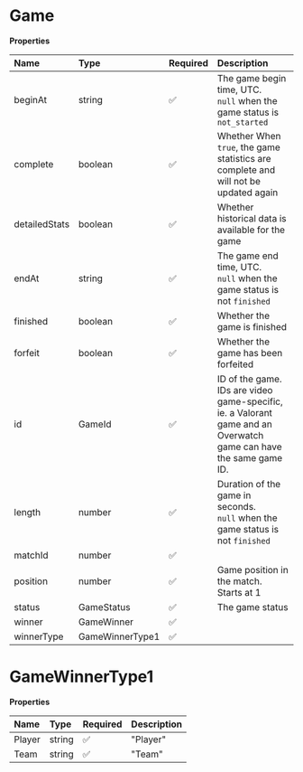 # Game

**Properties**

| Name          | Type            | Required | Description                                                                                                            |
| :------------ | :-------------- | :------- | :--------------------------------------------------------------------------------------------------------------------- |
| beginAt       | string          | ✅       | The game begin time, UTC. <br/>`null` when the game status is `not_started`                                            |
| complete      | boolean         | ✅       | Whether When `true`, the game statistics are complete and will not be updated again                                    |
| detailedStats | boolean         | ✅       | Whether historical data is available for the game                                                                      |
| endAt         | string          | ✅       | The game end time, UTC. <br/>`null` when the game status is not `finished`                                             |
| finished      | boolean         | ✅       | Whether the game is finished                                                                                           |
| forfeit       | boolean         | ✅       | Whether the game has been forfeited                                                                                    |
| id            | GameId          | ✅       | ID of the game. <br/>IDs are video game-specific, ie. a Valorant game and an Overwatch game can have the same game ID. |
| length        | number          | ✅       | Duration of the game in seconds. <br/>`null` when the game status is not `finished`                                    |
| matchId       | number          | ✅       |                                                                                                                        |
| position      | number          | ✅       | Game position in the match. Starts at 1                                                                                |
| status        | GameStatus      | ✅       | The game status                                                                                                        |
| winner        | GameWinner      | ✅       |                                                                                                                        |
| winnerType    | GameWinnerType1 | ✅       |                                                                                                                        |

# GameWinnerType1

**Properties**

| Name   | Type   | Required | Description |
| :----- | :----- | :------- | :---------- |
| Player | string | ✅       | "Player"    |
| Team   | string | ✅       | "Team"      |

<!-- This file was generated by liblab | https://liblab.com/ -->
